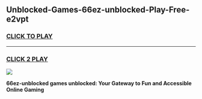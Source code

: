 
## Unblocked-Games-66ez-unblocked-Play-Free-e2vpt
<h3>
<a href="https://premium76.site?title=66ez-unblocked&ref=18A1">CLICK TO PLAY</a></h3>
<hr>

<h3>
<a href="https://premium76.site?title=66ez-unblocked&ref=18A1">CLICK 2 PLAY</a>
  
</h3>

<a href="https://premium76.site?title=66ez-unblocked&ref=18A1"><img src="https://clearcache.store/games.png"></a>


**66ez-unblocked games unblocked: Your Gateway to Fun and Accessible Online Gaming**
